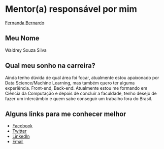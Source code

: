 # Mentor(a) responsável por mim

[Fernanda Bernardo](../../mentors/profiles/fernandabernardo.md)

## Meu Nome

Waldrey Souza Silva

## Qual meu sonho na carreira?

Ainda tenho dúvida de qual área foi focar, atualmente estou apaixonado por Data Science/Machine Learning, mas também quero ter alguma experiência.
Front-end, Back-end. Atualmente estou me formando em Ciência da Computação e depois de concluir a faculdade, tenho desejo de fazer um intercâmbio e quem sabe conseguir um trabalho fora do Brasil.

## Alguns links para me conhecer melhor

- [Facebook](fb.com/waldrey)
- [Twitter](https://twitter.com/waldreys)
- [LinkedIn](https://www.linkedin.com/in/waldrey/)
- [Email](mailto:waldreysouzasilva@outlook.com)
